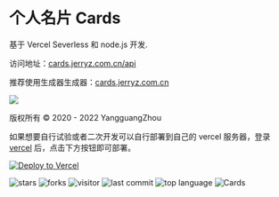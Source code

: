 # 个人名片 Cards

基于 Vercel Severless 和 node.js 开发.

访问地址：[cards.jerryz.com.cn/api](https://cards.jerryz.com.cn/api)

推荐使用生成器生成器：[cards.jerryz.com.cn](https://cards.jerryz.com.cn)

![](https://card.jerryz.com.cn/white)

版权所有 © 2020 - 2022 YangguangZhou

如果想要自行试验或者二次开发可以自行部署到自己的 vercel 服务器，登录 [vercel](https://vercel.com/) 后，点击下方按钮即可部署。

[![Deploy to Vercel](https://vercel.com/button)](https://vercel.com/import/project?template=https://github.com/YangguangZhou/Cards)

![stars](https://badgen.net/github/stars/YangguangZhou/Cards)
![forks](https://badgen.net/github/forks/YangguangZhou/Cards)
![visitor](https://visitor-badge.laobi.icu/badge?page_id=Cards)
![last commit](https://shields.io/github/last-commit/YangguangZhou/Cards?style=flat)
![top language](https://img.shields.io/github/languages/top/YangguangZhou/Cards?style=flat)
![Cards](https://github-readme-stats.vercel.app/api/pin/?username=YangguangZhou&repo=Cards)
